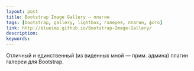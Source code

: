 ```yaml
---
layout: post
title: Bootstrap Image Gallery — плагин
tags: [bootstrap, gallery, lightbox, галерея, плагин, фото]
link: http://blueimp.github.io/Bootstrap-Image-Gallery/
description:
keywords:
---
```


<p>Отличный и единственный (из виденных мной — прим. админа) плагин галереи для Bootstrap.</p>
